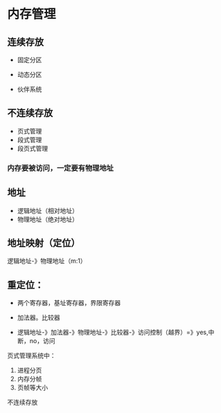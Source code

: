 # 内存管理

## 连续存放

- 固定分区

- 动态分区

- 伙伴系统

## 不连续存放

- 页式管理
- 段式管理
- 段页式管理

### 内存要被访问，一定要有物理地址

## 地址

- 逻辑地址（相对地址）
- 物理地址（绝对地址）

## 地址映射（定位）

​逻辑地址-》物理地址（m:1）

## 重定位：

- 两个寄存器，基址寄存器，界限寄存器

- 加法器。比较器
- 逻辑地址-》加法器-》物理地址-》比较器-》访问控制（越界）=》yes,中断，no，访问

页式管理系统中：

1. 进程分页
2. 内存分帧
3. 页帧等大小

不连续存放